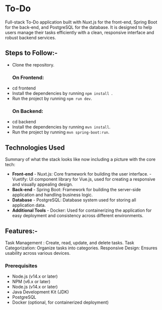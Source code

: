 # To-Do
Full-stack To-Do application built with Nuxt.js for the front-end, Spring Boot for the back-end, and PostgreSQL for the database. It is designed to help users manage their tasks efficiently with a clean, responsive interface and robust backend services.
## Steps to Follow:-
- Clone the repository.
  ### On Frontend:
- cd frontend
- Install the dependencies by running `npm install `.
- Run the project by running `npm run dev`.
  ### On Backend:
- cd backend
- Install the dependencies by running `mvn install`.
- Run the project by running `mvn spring-boot:run`.

## Technologies Used
Summary of what the stack looks like now including a picture with the core tech:
* **Front-end** - Nuxt.js: Core framework for building the user interface.
                - Vuetify: UI component library for Vue.js, used for creating a responsive and visually appealing design.
* **Back-end** - Spring Boot: Framework for building the server-side application and handling business logic.
* **Database** - PostgreSQL: Database system used for storing all application data.
* **Additional Tools** - Docker: Used for containerizing the application for easy deployment and consistency across different environments.

##  Features:-
Task Management : Create, read, update, and delete tasks.
Task Categorization: Organize tasks into categories.
Responsive Design: Ensures usability across various devices.

### Prerequisites
- Node.js (v14.x or later)
- NPM (v6.x or later)
- Node.js (v14.x or later)
- Java Development Kit (JDK)
- PostgreSQL
- Docker (optional, for containerized deployment)
